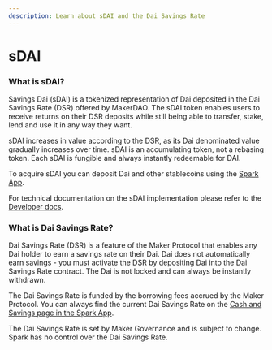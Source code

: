 ```yaml
---
description: Learn about sDAI and the Dai Savings Rate
---
```


# sDAI

### What is sDAI? <a href="#what-is-sdai" id="what-is-sdai"></a>

Savings Dai (sDAI) is a tokenized representation of Dai deposited in the Dai Savings Rate (DSR) offered by MakerDAO. The sDAI token enables users to receive returns on their DSR deposits while still being able to transfer, stake, lend and use it in any way they want.

sDAI increases in value according to the DSR, as its Dai denominated value gradually increases over time. sDAI is an accumulating token, not a rebasing token. Each sDAI is fungible and always instantly redeemable for DAI.

To acquire sDAI you can deposit Dai and other stablecoins using the [Spark App](../spark-app/spark-app-user-guide/earning-dai-savings-rate.md).

For technical documentation on the sDAI implementation please refer to the [Developer docs](https://devs.spark.fi/sdai/technical-docs).

### What is Dai Savings Rate? <a href="#what-is-dsr" id="what-is-dsr"></a>

Dai Savings Rate (DSR) is a feature of the Maker Protocol that enables any Dai holder to earn a savings rate on their Dai. Dai does not automatically earn savings - you must activate the DSR by depositing Dai into the Dai Savings Rate contract. The Dai is not locked and can always be instantly withdrawn.

The Dai Savings Rate is funded by the borrowing fees accrued by the Maker Protocol. You can always find the current Dai Savings Rate on the [Cash and Savings page in the Spark App](http://app.spark.fi/savings).

The Dai Savings Rate is set by Maker Governance and is subject to change. Spark has no control over the Dai Savings Rate.
